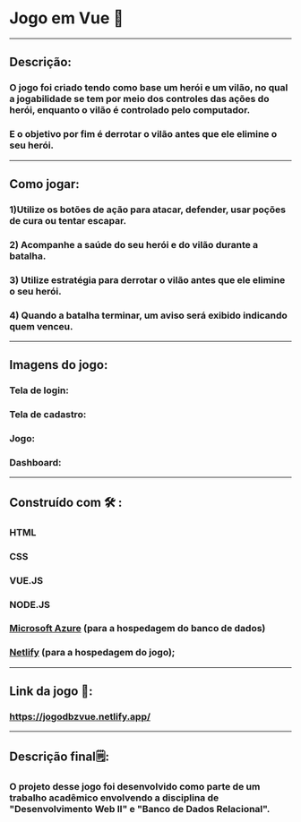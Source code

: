 # Jogo em Vue 👾
---
## Descrição:
###  O jogo foi criado tendo como base um herói e um vilão, no qual  a jogabilidade se tem por meio dos controles das ações do herói, enquanto o vilão é controlado pelo computador.
### E o objetivo por fim é derrotar o vilão antes que ele elimine o seu herói.
---
## Como jogar:
### 1)Utilize os botões de ação para atacar, defender, usar poções de cura ou tentar escapar.
### 2) Acompanhe a saúde do seu herói e do vilão durante a batalha.
### 3) Utilize estratégia para derrotar o vilão antes que ele elimine o seu herói.
### 4) Quando a batalha terminar, um aviso será exibido indicando quem venceu.
---
## Imagens do jogo:
### Tela de login:
### Tela de cadastro:
### Jogo:
### Dashboard:
---
## Construído com 🛠️ :
### HTML 
### CSS
### VUE.JS
### NODE.JS
### <a href="https://azure.microsoft.com/pt-br/get-started/azure-portal">Microsoft Azure</a> (para a hospedagem do banco de dados) 
### <a href="https://www.netlify.com/">Netlify</a> (para a hospedagem do jogo);
---
## Link da jogo 🔗:
### https://jogodbzvue.netlify.app/
----
##  Descrição final🗒️:
### O projeto desse jogo foi desenvolvido como parte de um trabalho acadêmico envolvendo a disciplina de "Desenvolvimento Web II" e "Banco de Dados Relacional".
